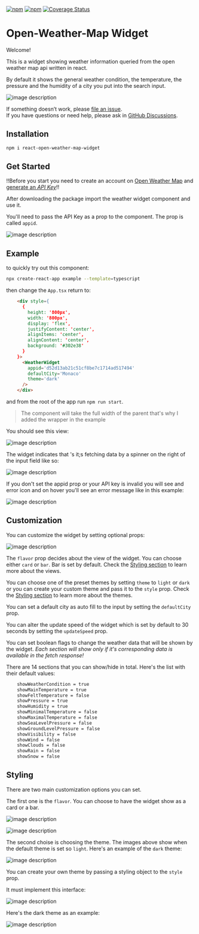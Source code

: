 [![npm](https://img.shields.io/badge/npm-v1.0.0-blue)](https://www.npmjs.com/package/dynamodb-onetable)
[![npm](https://img.shields.io/badge/License-MIT-green)](https://www.npmjs.com/package/dynamodb-onetable)
[![Coverage Status](https://coveralls.io/repos/github/JamesHawkJ/open-weather-map-widget/badge.svg?branch=main)](https://coveralls.io/github/JamesHawkJ/open-weather-map-widget?branch=main)

# Open-Weather-Map Widget

Welcome!

This is a widget showing weather information queried from the open weather map api written in react.

By default it shows the general weather condition, the temperature, the pressure and the humidity of a city you put into the search input.

![image description](assets/app_default_view.png)


If something doesn’t work, please [file an issue](https://github.com/JamesHawkJ/react-open-weather-map-widget/issues/new).<br>
If you have questions or need help, please ask in [GitHub Discussions](https://github.com/JamesHawkJ/react-open-weather-map-widget/discussions).

## Installation

```sh
npm i react-open-weather-map-widget
```

## Get Started

!!Before you start you need to create an account on [Open Weather Map](https://openweathermap.org/) and [generate an *API Key*](https://home.openweathermap.org/api_keys)!!

After downloading the package import the weather widget component and use it.

You'll need to pass the API Key as a prop to the component. The prop is called `appid`.

![image description](assets/app_minimum_props.png)


## Example

to quickly try out this component:

```sh
npx create-react-app example --template=typescript
```

then change the `App.tsx` return to:

```html
    <div style={
      {
        height: '800px',
        width: '800px',
        display: 'flex',
        justifyContent: 'center',
        alignItems: 'center',
        alignContent: 'center',
        background: '#302e38'
      }
    }>
      <WeatherWidget
        appid='d52d13ab21c51cf8be7c1714ad517494'
        defaultCity='Monaco'
        theme='dark'
      />
    </div>
```

and from the root of the app run `npm run start`.

>
>The component will take the full width of the parent that's why I added the wrapper in the example
>

You should see this view:

![image description](assets/initial_app_view_no_default.png)

The widget indicates that 's it;s fetching data by a spinner on the right of the input field like so:

![image description](assets/loading_indication.png)

If you don't set the appid prop or your API key is invalid you will see and error icon and on hover you'll see an error message like in this example:

![image description](assets/error_indication.png)


## Customization

You can customize the widget by setting optional props:

![image description](assets/app_default_props.png)

The `flavor` prop decides about the view of the widget. You can choose either `card` or `bar`. Bar is set by default. Check the [Styling section](#Styling) to learn more about the views.

You can choose one of the preset themes by setting `theme` to `light` or `dark` or you can create your custom theme and pass it to the `style` prop. Check the [Styling section](#Styling) to learn more about the themes.

You can set a default city as auto fill to the input by setting the `defaultCity` prop.

You can alter the update speed of the widget which is set by default to 30 seconds by setting the `updateSpeed` prop.

You can set boolean flags to change the weather data that will be shown by the widget. *Each section will show only if it's corresponding data is available in the fetch response!*

There are 14 sections that you can show/hide in total. Here's the list with their default values:

```sh
    showWeatherCondition = true
    showMainTemperature = true
    showFeltTemperature = false
    showPressure = true
    showHumidity = true
    showMinimalTemperature = false
    showMaximalTemperature = false
    showSeaLevelPressure = false
    showGroundLevelPressure = false
    showVisibility = false
    showWind = false
    showClouds = false
    showRain = false
    showSnow = false
```


## Styling

There are two main customization options you can set.

The first one is the `flavor`. You can choose to have the widget show as a card or a bar.

![image description](assets/app_bar_view.png)

![image description](assets/app_card_view.png)

The second choise is choosing the theme. The images above show when the default theme is set so `light`. Here's an example of the `dark` theme:

![image description](assets/app_card_view_dark_theme.png)

You can create your own theme by passing a styling object to the `style` prop.

It must implement this interface:

![image description](assets/theme_interface.png)

Here's the dark theme as an example:

![image description](assets/theme_example.png)
